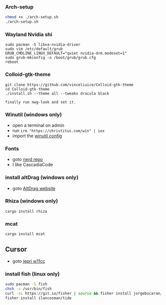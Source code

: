 ### Arch-setup  
```sh
chmod +x ./arch-setup.sh
./arch-setup.sh
```

### Wayland Nvidia shi
```
sudo pacman -S libva-nvidia-driver
sudo vim /etc/default/grub
GRUB_CMDLINE_LINUX_DEFAULT="quiet nvidia-drm.modeset=1"
sudo grub-mkconfig -o /boot/grub/grub.cfg
reboot
```

### Colloid-gtk-theme
```
git clone https://github.com/vinceliuice/Colloid-gtk-theme
cd Colloid-gtk-theme
./install.sh --theme all --tweaks dracula black

finally run nwg-look and set it.
```

### Winutil (windows only)
* open a terminal on admin
* run `irm "https://christitus.com/win" | iex`
* import the [winutil config](https://github.com/Skardyy/.dotfiles/blob/main/prerequisites/winutil.json)

### Fonts  
* goto [nerd repo](https://github.com/ryanoasis/nerd-fonts/releases/latest)
* I like CascadiaCode  

### install altDrag (windows only)
* goto [AltDrag website](https://stefansundin.github.io/altdrag/)  

### Rhiza (windows only)  
```pwsh
cargo install rhiza  
```

### mcat
```pwsh
cargo install mcat  
```

## Cursor
* goto [jepri w11cc](https://www.deviantart.com/jepricreations/art/Windows-11-Cursors-Concept-v2-886489356)

### install fish (linux only)
```bash
sudo pacman -S fish
chsh -s /usr/bin/fish
curl -sL https://git.io/fisher | source && fisher install jorgebucaran/fisher
fisher install ilancosman/tide
```
